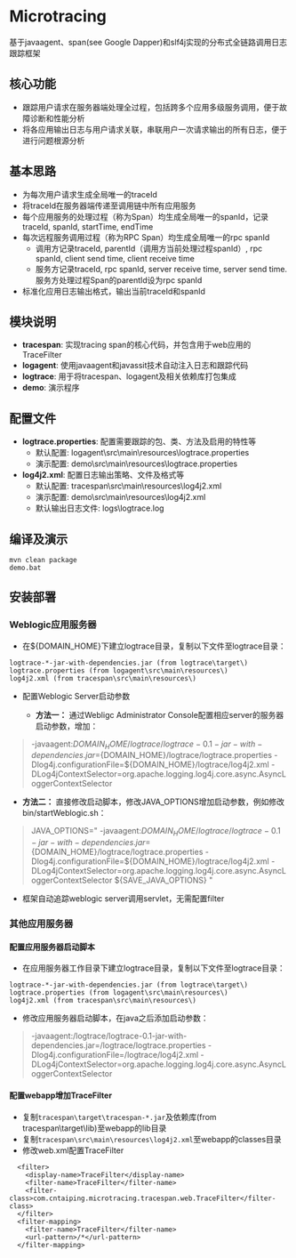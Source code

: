 # Microtracing
基于javaagent、span(see Google Dapper)和slf4j实现的分布式全链路调用日志跟踪框架

## 核心功能
- 跟踪用户请求在服务器端处理全过程，包括跨多个应用多级服务调用，便于故障诊断和性能分析
- 将各应用输出日志与用户请求关联，串联用户一次请求输出的所有日志，便于进行问题根源分析

## 基本思路
- 为每次用户请求生成全局唯一的traceId
- 将traceId在服务器端传递至调用链中所有应用服务
- 每个应用服务的处理过程（称为Span）均生成全局唯一的spanId，记录traceId, spanId, startTime, endTime
- 每次远程服务调用过程（称为RPC Span）均生成全局唯一的rpc spanId
  - 调用方记录traceId, parentId（调用方当前处理过程spanId）, rpc spanId, client send time, client receive time
  - 服务方记录traceId, rpc spanId, server receive time, server send time. 服务方处理过程Span的parentId设为rpc spanId
- 标准化应用日志输出格式，输出当前traceId和spanId

## 模块说明
- **tracespan**: 实现tracing span的核心代码，并包含用于web应用的TraceFilter
- **logagent**: 使用javaagent和javassit技术自动注入日志和跟踪代码
- **logtrace**: 用于将tracespan、logagent及相关依赖库打包集成
- **demo**: 演示程序

## 配置文件
- **logtrace.properties**: 配置需要跟踪的包、类、方法及启用的特性等
  - 默认配置: logagent\src\main\resources\logtrace.properties
  - 演示配置: demo\src\main\resources\logtrace.properties
- **log4j2.xml**: 配置日志输出策略、文件及格式等
  - 默认配置: tracespan\src\main\resources\log4j2.xml
  - 演示配置: demo\src\main\resources\log4j2.xml
  - 默认输出日志文件: logs\logtrace.log
  
## 编译及演示

```
mvn clean package
demo.bat
```

## 安装部署

### Weblogic应用服务器
- 在${DOMAIN_HOME}下建立logtrace目录，复制以下文件至logtrace目录：

```
logtrace-*-jar-with-dependencies.jar (from logtrace\target\)
logtrace.properties (from logagent\src\main\resources\)
log4j2.xml (from tracespan\src\main\resources\)
```

- 配置Weblogic Server启动参数

  - **方法一：** 通过Webligc Administrator Console配置相应server的服务器启动参数，增加：
  
> -javaagent:${DOMAIN_HOME}/logtrace/logtrace-0.1-jar-with-dependencies.jar=${DOMAIN_HOME}/logtrace/logtrace.properties -Dlog4j.configurationFile=${DOMAIN_HOME}/logtrace/log4j2.xml  -DLog4jContextSelector=org.apache.logging.log4j.core.async.AsyncLoggerContextSelector

  - **方法二：** 直接修改启动脚本，修改JAVA_OPTIONS增加启动参数，例如修改bin/startWeblogic.sh：
  
> JAVA_OPTIONS=" -javaagent:${DOMAIN_HOME}/logtrace/logtrace-0.1-jar-with-dependencies.jar=${DOMAIN_HOME}/logtrace/logtrace.properties -Dlog4j.configurationFile=${DOMAIN_HOME}/logtrace/log4j2.xml  -DLog4jContextSelector=org.apache.logging.log4j.core.async.AsyncLoggerContextSelector ${SAVE_JAVA_OPTIONS} "	  

- 框架自动追踪weblogic server调用servlet，无需配置filter

### 其他应用服务器
#### 配置应用服务器启动脚本
- 在应用服务器工作目录下建立logtrace目录，复制以下文件至logtrace目录：

```
logtrace-*-jar-with-dependencies.jar (from logtrace\target\)
logtrace.properties (from logagent\src\main\resources\)
log4j2.xml (from tracespan\src\main\resources\)
```

- 修改应用服务器启动脚本，在java之后添加启动参数：

>  -javaagent:<ABSOLUTE PATH>/logtrace/logtrace-0.1-jar-with-dependencies.jar=<ABSOLUTE PATH>/logtrace/logtrace.properties -Dlog4j.configurationFile=<ABSOLUTE PATH>/logtrace/log4j2.xml  -DLog4jContextSelector=org.apache.logging.log4j.core.async.AsyncLoggerContextSelector


#### 配置webapp增加TraceFilter
- 复制`tracespan\target\tracespan-*.jar`及依赖库(from tracespan\target\lib)至webapp的lib目录
- 复制`tracespan\src\main\resources\log4j2.xml`至webapp的classes目录
- 修改web.xml配置TraceFilter
```
  <filter>
    <display-name>TraceFilter</display-name>
    <filter-name>TraceFilter</filter-name>
    <filter-class>com.cntaiping.microtracing.tracespan.web.TraceFilter</filter-class>
  </filter>
  <filter-mapping>
    <filter-name>TraceFilter</filter-name>
    <url-pattern>/*</url-pattern>
  </filter-mapping>
```

